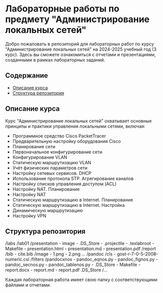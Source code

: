 # Лабораторные работы по предмету "Администрирование локальных сетей" 

Добро пожаловать в репозиторий для лабораторных работ по курсу "Администрирование локальных сетей" на 2024-2025 учебный год (3 курс). Здесь вы сможете ознакомиться с отчетами и презентациями, созданными в рамках лабораторных заданий. 

## Содержание

- [Описание курса](#описание-курса)
- [Структура репозитория](#структура-репозитория)

## Описание курса

Курс "Администрирование локальных сетей" охватывает основные принципы и практики управления локальными сетями, включая:
- Программное средство Cisco PacketTracer
- Предварительную настройку оборудования Cisco
- Планирование сети
- Первоначальное конфигурирование сети
- Конфигурирование VLAN
- Статическую маршрутизацию VLAN
- Учёт физических параметров сети
- Настройку сетевых сервисов. DHCP
- Использование протокола STP. Агрегирование каналов
- Настройку списков управления доступом (ACL)
- Настройку NAT. Планирование
- Настройку NAT
- Статическую маршрутизацию в Internet. Планирование
- Статическую маршрутизацию в Internet. Настройка
- Динамическую маршрутизацию
- Настройку VPN

## Структура репозитория

/labs
  /lab01
    /presentation
      - image
      - .DS_Store
      - .projectile
      - .texlabroot
      - Makefile
      - presentation.html
      - presentation.md
      - presentation.pdf
    /report
      /bib
        - cite.bib
      /image
        - 1.png
        - 2.png
        ...
      /pandoc
        /cls
          - gost-r-7-0-5-2008-numeric.csl
        /filters
          /pandocxnos
          - pandoc_eqnos.py
          - pandoc_fignos.py
          - pandoc_secnos.py
          - pandoc_tablenos.py
      - .DS_Store
      - Makefile
      - report.docx
      - report.md
      - report.pdf
    .DS_Store
  /...

Каждая лабораторная работа имеет свою папку с соответствующими файлами и отчетами.
